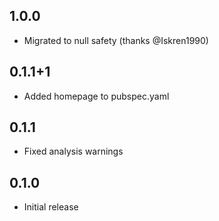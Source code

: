 ## 1.0.0

* Migrated to null safety (thanks @Iskren1990)

## 0.1.1+1

* Added homepage to pubspec.yaml

## 0.1.1

* Fixed analysis warnings

## 0.1.0

* Initial release
